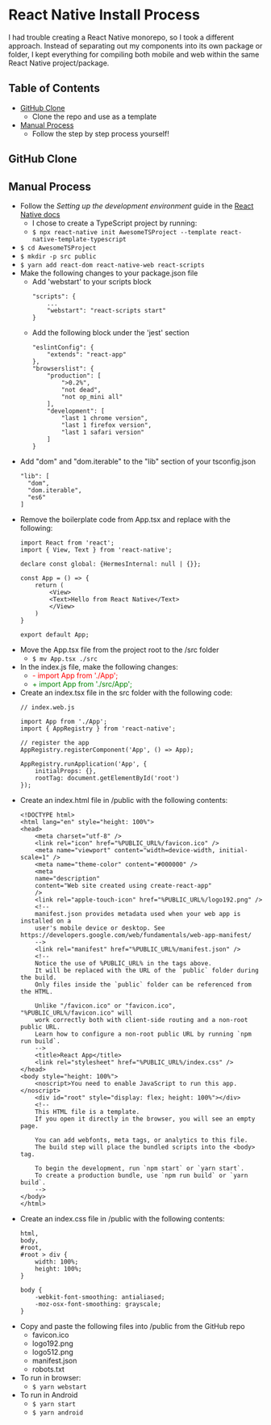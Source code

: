 # React Native Install Process
I had trouble creating a React Native monorepo, so I took a different approach. Instead of separating out my components into its own package or folder, I kept everything for compiling both mobile and web within the same React Native project/package.

## Table of Contents
 - [GitHub Clone](#github-clone)
    - Clone the repo and use as a template
 - [Manual Process](#manual-process)
    - Follow the step by step process yourself!

## GitHub Clone

## Manual Process

 - Follow the _Setting up the development environment_ guide in the [React Native docs](https://reactnative.dev/docs/environment-setup)
    - I chose to create a TypeScript project by running:
    - `$ npx react-native init AwesomeTSProject --template react-native-template-typescript`
- `$ cd AwesomeTSProject`
- `$ mkdir -p src public`
- `$ yarn add react-dom react-native-web react-scripts`
- Make the following changes to your package.json file
     - Add 'webstart' to your scripts block
        ```
        "scripts": {
            ...
            "webstart": "react-scripts start"
        }
        ```
    - Add the following block under the 'jest' section
        ```
        "eslintConfig": {
            "extends": "react-app"
        },  
        "browserslist": {
            "production": [
                ">0.2%",
                "not dead",
                "not op_mini all"
            ],
            "development": [
                "last 1 chrome version",
                "last 1 firefox version",
                "last 1 safari version"
            ]
        }         
        ```
- Add "dom" and "dom.iterable" to the "lib" section of your tsconfig.json
    ```
    "lib": [
      "dom",
      "dom.iterable",         
      "es6"
    ]    
    ```
- Remove the boilerplate code from App.tsx and replace with the following:
    ```
    import React from 'react';
    import { View, Text } from 'react-native';

    declare const global: {HermesInternal: null | {}};

    const App = () => {
        return (
            <View>
            <Text>Hello from React Native</Text>
            </View>
        )
    }

    export default App;    
    ```
- Move the App.tsx file from the project root to the /src folder
    - `$ mv App.tsx ./src`
- In the index.js file, make the following changes:
    - <span style="color:red">- import App from './App';</span>
    - <span style="color:green">+ import App from './src/App';</span>
- Create an index.tsx file in the src folder with the following code:
    ```
    // index.web.js

    import App from './App';
    import { AppRegistry } from 'react-native';

    // register the app
    AppRegistry.registerComponent('App', () => App);

    AppRegistry.runApplication('App', {
        initialProps: {},
        rootTag: document.getElementById('root')
    });
    ```
- Create an index.html file in /public with the following contents:
    ```
    <!DOCTYPE html>
    <html lang="en" style="height: 100%">
    <head>
        <meta charset="utf-8" />
        <link rel="icon" href="%PUBLIC_URL%/favicon.ico" />
        <meta name="viewport" content="width=device-width, initial-scale=1" />
        <meta name="theme-color" content="#000000" />
        <meta
        name="description"
        content="Web site created using create-react-app"
        />
        <link rel="apple-touch-icon" href="%PUBLIC_URL%/logo192.png" />
        <!--
        manifest.json provides metadata used when your web app is installed on a
        user's mobile device or desktop. See https://developers.google.com/web/fundamentals/web-app-manifest/
        -->
        <link rel="manifest" href="%PUBLIC_URL%/manifest.json" />
        <!--
        Notice the use of %PUBLIC_URL% in the tags above.
        It will be replaced with the URL of the `public` folder during the build.
        Only files inside the `public` folder can be referenced from the HTML.

        Unlike "/favicon.ico" or "favicon.ico", "%PUBLIC_URL%/favicon.ico" will
        work correctly both with client-side routing and a non-root public URL.
        Learn how to configure a non-root public URL by running `npm run build`.
        -->
        <title>React App</title>
        <link rel="stylesheet" href="%PUBLIC_URL%/index.css" />
    </head>
    <body style="height: 100%">
        <noscript>You need to enable JavaScript to run this app.</noscript>
        <div id="root" style="display: flex; height: 100%"></div>
        <!--
        This HTML file is a template.
        If you open it directly in the browser, you will see an empty page.

        You can add webfonts, meta tags, or analytics to this file.
        The build step will place the bundled scripts into the <body> tag.

        To begin the development, run `npm start` or `yarn start`.
        To create a production bundle, use `npm run build` or `yarn build`.
        -->
    </body>
    </html>
    ```
- Create an index.css file in /public with the following contents:
    ```
    html,
    body,
    #root,
    #root > div {
        width: 100%;
        height: 100%;
    }

    body {
        -webkit-font-smoothing: antialiased;
        -moz-osx-font-smoothing: grayscale;
    }    
    ```
- Copy and paste the following files into /public from the GitHub repo
    - favicon.ico
    - logo192.png
    - logo512.png
    - manifest.json
    - robots.txt
- To run in browser:
    - `$ yarn webstart`
- To run in Android
    - `$ yarn start`
    - `$ yarn android`